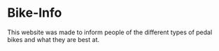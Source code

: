 # Bike-Info
This website was made to inform people of the different types of pedal bikes and what they are best at.
